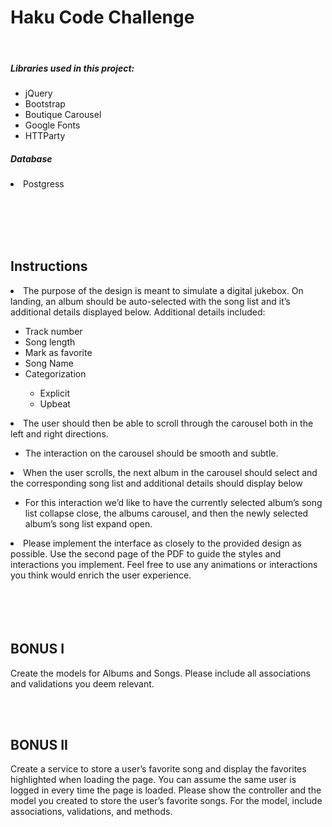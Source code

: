 # Haku Code Challenge
<br>

<h5> Libraries used in this project: </h5>
<ul>
  <li>jQuery</li>
  <li>Bootstrap</li>
  <li>Boutique Carousel</li>
  <li>Google Fonts</li>
  <li>HTTParty</li>
</ul>

<h5> Database </h5>
<li>Postgress</li>







<br><br><br><br>


<h2>Instructions</h2>
<li>The purpose of the design is meant to simulate a digital jukebox. On landing, an album should be auto-selected with the song list and it’s additional details displayed below. Additional details included:</li>
<ul>
  <li>Track number</li>
  <li>Song length</li>
  <li>Mark as favorite</li>
  <li>Song Name</li>
  <li>Categorization</li>
    <ul>
      <li>Explicit</li>
      <li>Upbeat</li>
    </ul>
</ul>
<li>The user should then be able to scroll through the carousel both in the left and right directions.</li>
  <ul>
    <li>The interaction on the carousel should be smooth and subtle. </li>
  </ul>
<li>When the user scrolls, the next album in the carousel should select and the corresponding song list and additional details should display below </li>
  <ul>
    <li>For this interaction we’d like to have the currently selected album’s song list collapse close, the albums carousel, and then the newly selected album’s song list expand open. </li>
  </ul>
<li>Please implement the interface as closely to the provided design as possible. Use the second page of the PDF to guide the styles and interactions you implement. Feel free to use any animations or interactions you think would enrich the user experience.</li>
<br><br><br><br>


<h2> BONUS I </h2>

<p>
Create the models for Albums and Songs. Please include all associations and validations you deem relevant.
</p>

<br><br>

<h2> BONUS II </h2>
<p>
Create a service to store a user’s favorite song and display the favorites highlighted when loading the page. You can assume the same user is logged in every time the page is loaded. Please show the controller and the model you created to store the user’s favorite songs. For the model, include associations, validations, and methods.
</p>



<br><br><br><br>
